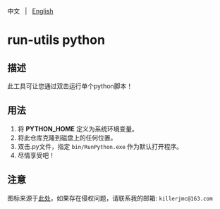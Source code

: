 中文 &nbsp; | &nbsp; [English](README.md)

# run-utils python

## 描述

此工具可让您通过双击运行单个python脚本！

## 用法

1. 将 **PYTHON_HOME** 定义为系统环境变量。
2. 将此仓库克隆到磁盘上的任何位置。
3. 双击.py文件，指定 `bin/RunPython.exe` 作为默认打开程序。
4. 尽情享受吧！

## 注意

图标来源于[此处](https://www.iconfont.cn/collections/detail?spm=a313x.7781069.0.da5a778a4&cid=12938)，如果存在侵权问题，请联系我的邮箱: `killerjmc@163.com`

